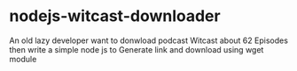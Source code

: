 # nodejs-witcast-downloader
An old lazy developer want to donwload podcast Witcast about 62 Episodes then write a simple node js to Generate link and download using wget module
